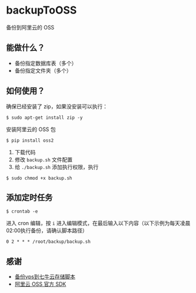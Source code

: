 # backupToOSS

备份到阿里云的 OSS

## 能做什么？

- 备份指定数据库表（多个）
- 备份指定文件夹（多个）

## 如何使用？

确保已经安装了 zip，如果没安装可以执行：

```
$ sudo apt-get install zip -y
```

安装阿里云的 OSS 包

```
$ pip install oss2
```




1. 下载代码
2. 修改 `backup.sh` 文件配置
3. 给 `./backup.sh` 添加执行权限，执行

```
$ sudo chmod +x backup.sh
```

## 添加定时任务

```
$ crontab -e
```

进入 cron 编辑，按 `i` 进入编辑模式，在最后输入以下内容（以下示例为每天凌晨02:00执行备份，请确认脚本路径）

```
0 2 * * * /root/backup/backup.sh
```

## 感谢

- [备份vps到七牛云存储脚本](https://github.com/ccbikai/backuptoqiniu)
- [阿里云 OSS 官方 SDK](https://github.com/aliyun/aliyun-oss-python-sdk)
